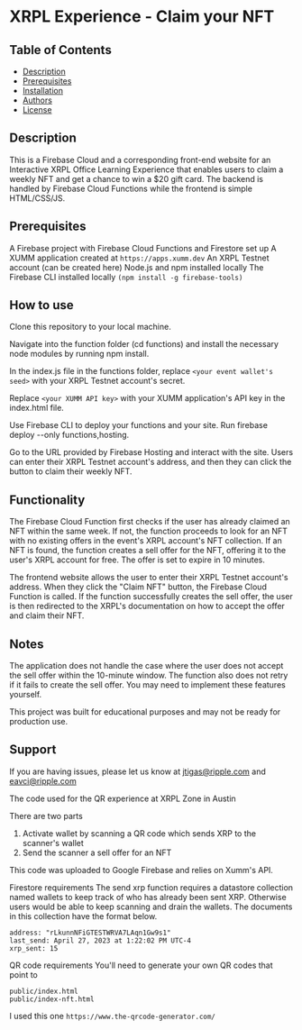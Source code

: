 # XRPL Experience - Claim your NFT

## Table of Contents
- [Description](#Description)
- [Prerequisites](#Prerequisites)
- [Installation](#installation)
- [Authors](#Authors)
- [License](#License)

## Description
This is a Firebase Cloud and a corresponding front-end website for an Interactive XRPL Office Learning Experience that enables users to claim a weekly NFT and get a chance to win a $20 gift card. The backend is handled by Firebase Cloud Functions while the frontend is simple HTML/CSS/JS.


## Prerequisites
A Firebase project with Firebase Cloud Functions and Firestore set up
A XUMM application created at `https://apps.xumm.dev`
An XRPL Testnet account (can be created here)
Node.js and npm installed locally
The Firebase CLI installed locally `(npm install -g firebase-tools)`

## How to use
Clone this repository to your local machine.

Navigate into the function folder (cd functions) and install the necessary node modules by running npm install.

In the index.js file in the functions folder, replace `<your event wallet's seed>` with your XRPL Testnet account's secret.

Replace `<your XUMM API key>` with your XUMM application's API key in the index.html file.

Use Firebase CLI to deploy your functions and your site. Run firebase deploy --only functions,hosting.

Go to the URL provided by Firebase Hosting and interact with the site. Users can enter their XRPL Testnet account's address, and then they can click the button to claim their weekly NFT.

## Functionality
The Firebase Cloud Function first checks if the user has already claimed an NFT within the same week. If not, the function proceeds to look for an NFT with no existing offers in the event's XRPL account's NFT collection. If an NFT is found, the function creates a sell offer for the NFT, offering it to the user's XRPL account for free. The offer is set to expire in 10 minutes.

The frontend website allows the user to enter their XRPL Testnet account's address. When they click the "Claim NFT" button, the Firebase Cloud Function is called. If the function successfully creates the sell offer, the user is then redirected to the XRPL's documentation on how to accept the offer and claim their NFT.

## Notes
The application does not handle the case where the user does not accept the sell offer within the 10-minute window. The function also does not retry if it fails to create the sell offer. You may need to implement these features yourself.

This project was built for educational purposes and may not be ready for production use.

## Support
If you are having issues, please let us know at jtigas@ripple.com and eavci@ripple.com


The code used for the QR experience at XRPL Zone in Austin

There are two parts
1. Activate wallet by scanning a QR code which sends XRP to the scanner's wallet
2. Send the scanner a sell offer for an NFT

This code was uploaded to Google Firebase and relies on Xumm's API.

Firestore requirements
The send xrp function requires a datastore collection named wallets to keep track of who has already been sent XRP. Otherwise users would be able to keep scanning and drain the wallets. The documents in this collection have the format below.

```
address: "rLkunnNFiGTESTWRVA7LAqn1Gw9s1"
last_send: April 27, 2023 at 1:22:02 PM UTC-4
xrp_sent: 15
```

QR code requirements
You'll need to generate your own QR codes that point to
```
public/index.html
public/index-nft.html
```

I used this one `https://www.the-qrcode-generator.com/`
